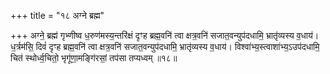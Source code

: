 +++
title = "१८ अग्ने ब्रह्म"

+++
अग्ने॒ ब्रह्म॑ गृभ्णीष्व ध॒रुण॑मस्य॒न्तरि॑क्षं दृꣳह ब्रह्म॒वनि॑ त्वा क्षत्र॒वनि॑ सजात॒वन्युप॑दधामि॒ भ्रातृ॑व्यस्य व॒धाय॑। ध॒र्त्रम॑सि॒ दिवं॑ दृꣳह ब्रह्म॒वनि॑ त्वा क्षत्र॒वनि॑ सजात॒वन्युप॑दधामि॒ भ्रातृ॑व्यस्य व॒धाय॑। विश्वा॑भ्य॒स्त्वाशा॑भ्य॒ऽउप॑दधामि॒ चित॑ स्थोर्ध्व॒चितो॒ भृगू॑णा॒मङ्गि॑रसां॒ तप॑सा तप्यध्वम् ॥१८॥